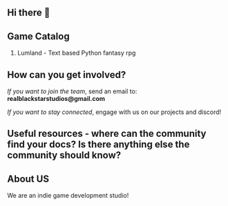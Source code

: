 ## Hi there 👋

## Game Catalog
1. Lumland - Text based Python fantasy rpg
<!--
2. Acres - Monopoly, but gambling
3. Project MEK - Giant mech-based survival open world game. 
-->
## How can you get involved?
*If you want to join the team*, send an email to: __realblackstarstudios@gmail.com__


*If you want to stay connected*, engage with us on our projects and discord!

## Useful resources - where can the community find your docs? Is there anything else the community should know?

## About US
We are an indie game development studio!
